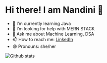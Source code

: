 # Hi there! I am Nandini 👋

- 🌱 I’m currently learning Java
- 🤔 I’m looking for help with MERN STACK
- 💬 Ask me about Machine Learning, DSA
- 📫 How to reach me: [LinkedIn](https://www.linkedin.com/in/usgnandini/)
- 😄 Pronouns: she/her

![Github stats](https://github-readme-stats.vercel.app/api?username=usgn94)

<!---<p align="left"> <img src="https://komarev.com/ghpvc/?username=usgn94&label=Profile Views&color=blue&style=plastic" alt="usgn94" /> </p> ---->
